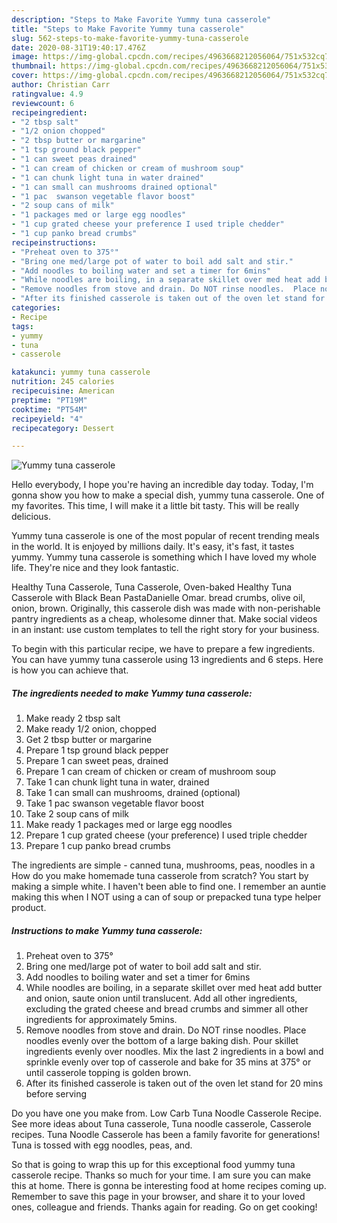 ```yaml
---
description: "Steps to Make Favorite Yummy tuna casserole"
title: "Steps to Make Favorite Yummy tuna casserole"
slug: 562-steps-to-make-favorite-yummy-tuna-casserole
date: 2020-08-31T19:40:17.476Z
image: https://img-global.cpcdn.com/recipes/4963668212056064/751x532cq70/yummy-tuna-casserole-recipe-main-photo.jpg
thumbnail: https://img-global.cpcdn.com/recipes/4963668212056064/751x532cq70/yummy-tuna-casserole-recipe-main-photo.jpg
cover: https://img-global.cpcdn.com/recipes/4963668212056064/751x532cq70/yummy-tuna-casserole-recipe-main-photo.jpg
author: Christian Carr
ratingvalue: 4.9
reviewcount: 6
recipeingredient:
- "2 tbsp salt"
- "1/2 onion chopped"
- "2 tbsp butter or margarine"
- "1 tsp ground black pepper"
- "1 can sweet peas drained"
- "1 can cream of chicken or cream of mushroom soup"
- "1 can chunk light tuna in water drained"
- "1 can small can mushrooms drained optional"
- "1 pac  swanson vegetable flavor boost"
- "2 soup cans of milk"
- "1 packages med or large egg noodles"
- "1 cup grated cheese your preference I used triple chedder"
- "1 cup panko bread crumbs"
recipeinstructions:
- "Preheat oven to 375°"
- "Bring one med/large pot of water to boil add salt and stir."
- "Add noodles to boiling water and set a timer for 6mins"
- "While noodles are boiling, in a separate skillet over med heat add butter and onion, saute onion until translucent. Add all other ingredients, excluding the grated cheese and bread crumbs and simmer all other ingredients for approximately 5mins."
- "Remove noodles from stove and drain. Do NOT rinse noodles.  Place noodles evenly over the bottom of a large baking dish. Pour skillet ingredients evenly over noodles. Mix the last 2 ingredients in a bowl and sprinkle evenly over top of casserole and bake for 35 mins  at 375° or until casserole topping is golden brown."
- "After its finished casserole is taken out of the oven let stand for 20 mins before serving"
categories:
- Recipe
tags:
- yummy
- tuna
- casserole

katakunci: yummy tuna casserole 
nutrition: 245 calories
recipecuisine: American
preptime: "PT19M"
cooktime: "PT54M"
recipeyield: "4"
recipecategory: Dessert

---
```



![Yummy tuna casserole](https://img-global.cpcdn.com/recipes/4963668212056064/751x532cq70/yummy-tuna-casserole-recipe-main-photo.jpg)

Hello everybody, I hope you're having an incredible day today. Today, I'm gonna show you how to make a special dish, yummy tuna casserole. One of my favorites. This time, I will make it a little bit tasty. This will be really delicious.

Yummy tuna casserole is one of the most popular of recent trending meals in the world. It is enjoyed by millions daily. It's easy, it's fast, it tastes yummy. Yummy tuna casserole is something which I have loved my whole life. They're nice and they look fantastic.

Healthy Tuna Casserole, Tuna Casserole, Oven-baked Healthy Tuna Casserole with Black Bean PastaDanielle Omar. bread crumbs, olive oil, onion, brown. Originally, this casserole dish was made with non-perishable pantry ingredients as a cheap, wholesome dinner that. Make social videos in an instant: use custom templates to tell the right story for your business.


To begin with this particular recipe, we have to prepare a few ingredients. You can have yummy tuna casserole using 13 ingredients and 6 steps. Here is how you can achieve that.

<!--inarticleads1-->

##### The ingredients needed to make Yummy tuna casserole:

1. Make ready 2 tbsp salt
1. Make ready 1/2 onion, chopped
1. Get 2 tbsp butter or margarine
1. Prepare 1 tsp ground black pepper
1. Prepare 1 can sweet peas, drained
1. Prepare 1 can cream of chicken or cream of mushroom soup
1. Take 1 can chunk light tuna in water, drained
1. Take 1 can small can mushrooms, drained (optional)
1. Take 1 pac  swanson vegetable flavor boost
1. Take 2 soup cans of milk
1. Make ready 1 packages med or large egg noodles
1. Prepare 1 cup grated cheese (your preference) I used triple chedder
1. Prepare 1 cup panko bread crumbs


The ingredients are simple - canned tuna, mushrooms, peas, noodles in a How do you make homemade tuna casserole from scratch? You start by making a simple white. I haven&#39;t been able to find one. I remember an auntie making this when I NOT using a can of soup or prepacked tuna type helper product. 

<!--inarticleads2-->

##### Instructions to make Yummy tuna casserole:

1. Preheat oven to 375°
1. Bring one med/large pot of water to boil add salt and stir.
1. Add noodles to boiling water and set a timer for 6mins
1. While noodles are boiling, in a separate skillet over med heat add butter and onion, saute onion until translucent. Add all other ingredients, excluding the grated cheese and bread crumbs and simmer all other ingredients for approximately 5mins.
1. Remove noodles from stove and drain. Do NOT rinse noodles.  Place noodles evenly over the bottom of a large baking dish. Pour skillet ingredients evenly over noodles. Mix the last 2 ingredients in a bowl and sprinkle evenly over top of casserole and bake for 35 mins  at 375° or until casserole topping is golden brown.
1. After its finished casserole is taken out of the oven let stand for 20 mins before serving


Do you have one you make from. Low Carb Tuna Noodle Casserole Recipe. See more ideas about Tuna casserole, Tuna noodle casserole, Casserole recipes. Tuna Noodle Casserole has been a family favorite for generations! Tuna is tossed with egg noodles, peas, and. 

So that is going to wrap this up for this exceptional food yummy tuna casserole recipe. Thanks so much for your time. I am sure you can make this at home. There is gonna be interesting food at home recipes coming up. Remember to save this page in your browser, and share it to your loved ones, colleague and friends. Thanks again for reading. Go on get cooking!
